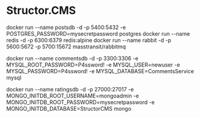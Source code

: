 # Structor.CMS
 
docker run --name postsdb -d -p 5400:5432 -e POSTGRES_PASSWORD=mysecretpassword postgres
docker run --name redis -d -p 6300:6379 redis:alpine
docker run --name rabbit -d -p 5600:5672 -p 5700:15672  masstransit/rabbitmq

docker run --name commentsdb -d -p 3300:3306 -e MYSQL_ROOT_PASSWORD=P4ssword! -e MYSQL_USER=newuser -e MYSQL_PASSWORD=P4ssword! -e MYSQL_DATABASE=CommentsService mysql


docker run --name ratingsdb -d -p 27000:27017 -e MONGO_INITDB_ROOT_USERNAME=mongoadmin -e MONGO_INITDB_ROOT_PASSWORD=mysecretpassword -e MONGO_INITDB_DATABASE=StructorCMS mongo